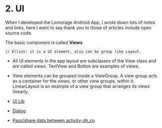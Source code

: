 # 2. UI 

When I developed the Lomorage Android App, I wrote down lots of notes and links, here I want to say thank you to those of articles include open source code.


The basic component is called **Views** 
    
    // Elliot: it is a UI element, also can be group like Layout.

- All UI elements in the app layout are subclasses of the View class and are called views. TextView and Button are examples of views.
  
- View elements can be grouped inside a ViewGroup. A view group acts as a container for the views, or other view groups, within it. LinearLayout is an example of a view group that arranges its views linearly.

- [UI Lib](https://hndeveloper.github.io/2017/github-android-ui.html#SearchView)
- [Dialog](https://github.com/orhanobut/dialogplus)
- [Pass/share data between activity-zh_cn](https://www.jianshu.com/p/1169dba99261)